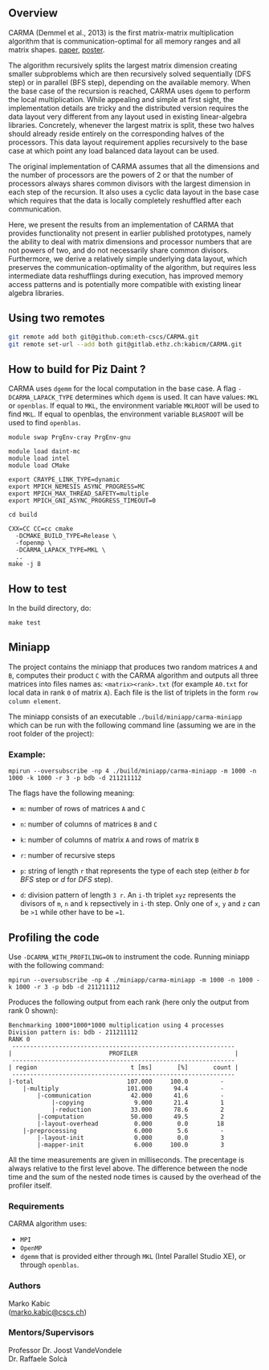 ## Overview
CARMA (Demmel et al., 2013) is the first matrix-matrix multiplication algorithm that is communication-optimal for all memory ranges and all matrix shapes. [paper](http://www.eecs.berkeley.edu/Pubs/TechRpts/2012/EECS-2012-205.pdf), [poster](http://www.cs.berkeley.edu/~odedsc/papers/CARMA%20Poster-SC12).

The algorithm recursively splits the largest matrix dimension creating smaller subproblems which are then recursively solved sequentially (DFS step) or in parallel (BFS step), depending on the available memory. When the base case of the recursion is reached, CARMA uses `dgemm` to perform the local multiplication. While appealing and simple at first sight, the implementation details are tricky and the distributed version requires the data layout very different from any layout used in existing linear-algebra libraries. Concretely, whenever the largest matrix is split, these two halves should already reside entirely on the corresponding halves of the processors. This data layout requirement applies recursively to the base case at which point any load balanced data layout can be used.

The original implementation of CARMA assumes that all the dimensions and the number of processors are the powers of 2 or that the number of processors always shares common divisors with the largest dimension in each step of the recursion. It also uses a cyclic data layout in the base case which requires that the data is locally completely reshuffled after each communication.

Here, we present the results from an implementation of CARMA that provides functionality not present in earlier published prototypes, namely the ability to deal with matrix dimensions and processor numbers that are not powers of two, and do not necessarily share common divisors. Furthermore, we derive a relatively simple underlying data layout, which preserves the communication-optimality of the algorithm, but requires less intermediate data reshufflings during execution, has improved memory access patterns and is potentially more compatible with existing linear algebra libraries.

## Using two remotes

```sh
git remote add both git@github.com:eth-cscs/CARMA.git
git remote set-url --add both git@gitlab.ethz.ch:kabicm/CARMA.git
```

## How to build for Piz Daint ?

CARMA uses `dgemm` for the local computation in the base case. A flag `-DCARMA_LAPACK_TYPE` determines which `dgemm` is used. It can have values: `MKL` or `openblas`. If equal to `MKL`, the environment variable `MKLROOT` will be used to find `MKL`. If equal to openblas, the environment variable `BLASROOT` will be used to find `openblas`.

```
module swap PrgEnv-cray PrgEnv-gnu

module load daint-mc
module load intel
module load CMake

export CRAYPE_LINK_TYPE=dynamic
export MPICH_NEMESIS_ASYNC_PROGRESS=MC
export MPICH_MAX_THREAD_SAFETY=multiple
export MPICH_GNI_ASYNC_PROGRESS_TIMEOUT=0

cd build

CXX=CC CC=cc cmake
  -DCMAKE_BUILD_TYPE=Release \
  -fopenmp \
  -DCARMA_LAPACK_TYPE=MKL \
  ..
make -j 8
```

## How to test
In the build directory, do:
```
make test
```

## Miniapp

The project contains the miniapp that produces two random matrices `A` and `B`, computes their product `C` with the CARMA algorithm and outputs all three matrices into files names as: `<matrix><rank>.txt` (for example `A0.txt` for local data in rank `0` of matrix `A`). Each file is the list of triplets in the form `row column element`.

The miniapp consists of an executable `./build/miniapp/carma-miniapp` which can be run with the following command line (assuming we are in the root folder of the project):
### Example:
```
mpirun --oversubscribe -np 4 ./build/miniapp/carma-miniapp -m 1000 -n 1000 -k 1000 -r 3 -p bdb -d 211211112
```
The flags have the following meaning:

- `m`: number of rows of matrices `A` and `C`

- `n`: number of columns of matrices `B` and `C`

- `k`: number of columns of matrix `A` and rows of matrix `B`

- `r`: number of recursive steps

- `p`: string of length `r` that represents the type of each step (either *b* for *BFS* step or *d* for *DFS* step).

- `d`: division pattern of length `3 r`. An `i-`th triplet `xyz` represents the divisors of `m`, `n` and `k` repsectively in `i-`th step. Only one of `x`, `y` and `z` can be `>1` while other have to be `=1`.


## Profiling the code
Use `-DCARMA_WITH_PROFILING=ON` to instrument the code. Running miniapp with the following command:

```mpirun --oversubscribe -np 4 ./miniapp/carma-miniapp -m 1000 -n 1000 -k 1000 -r 3 -p bdb -d 211211112```

Produces the following output from each rank (here only the output from rank 0 shown):

```
Benchmarking 1000*1000*1000 multiplication using 4 processes
Division pattern is: bdb - 211211112
RANK 0
 --------------------------------------------------------------
|                           PROFILER                           |
 --------------------------------------------------------------
| region                          t [ms]       [%]       count |
 --------------------------------------------------------------
|-total                          107.000     100.0         -
    |-multiply                   101.000      94.4         -
        |-communication           42.000      41.6         -
            |-copying              9.000      21.4         1
            |-reduction           33.000      78.6         2
        |-computation             50.000      49.5         2
        |-layout-overhead          0.000       0.0        18
    |-preprocessing                6.000       5.6         -
        |-layout-init              0.000       0.0         3
        |-mapper-init              6.000     100.0         3

```
All the time measurements are given in milliseconds. The precentage is always relative to the first level above.
The difference between the node time and the sum of the nested node times is caused by the overhead of the profiler itself.

### Requirements
CARMA algorithm uses:
  - `MPI`
  - `OpenMP`
  - `dgemm` that is provided either through `MKL` (Intel Parallel Studio XE), or through `openblas`.

### Authors
Marko Kabic \
(marko.kabic@cscs.ch)

### Mentors/Supervisors
Professor Dr. Joost VandeVondele \
Dr. Raffaele Solcà
